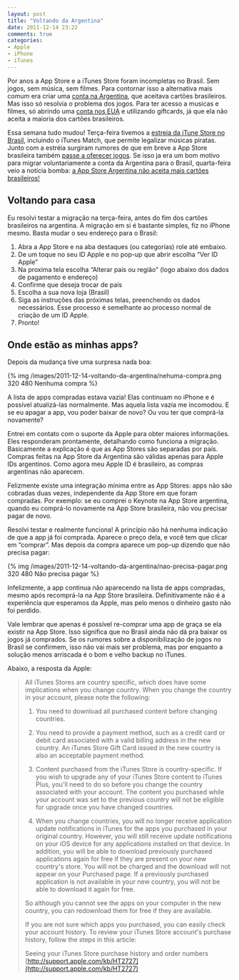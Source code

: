 ```yaml
---
layout: post
title: "Voltando da Argentina"
date: 2011-12-14 23:22
comments: true
categories: 
- Apple
- iPhone
- iTunes
---
```


Por anos a App Store e a iTunes Store foram incompletas no Brasil. Sem jogos, sem música, sem filmes. Para contornar isso a alternativa mais comum era criar uma [conta na Argentina][1], que aceitava cartões brasileiros. Mas isso só resolvia o problema dos jogos. Para ter acesso a musicas e filmes, só abrindo uma [conta nos EUA][2] e utilizando giftcards, já que ela não aceita a maioria dos cartões brasileiros. 

Essa semana tudo mudou! Terça-feira tivemos a [estreia da  iTune Store no Brasil][3], incluindo o iTunes Match, que permite legalizar músicas piratas. Junto com a estréia surgiram rumores de que em breve a App Store brasileira também [passe a oferecer jogos][4].  Se isso ja era um bom motivo para migrar voluntariamente a conta da Argentina para o Brasil, quarta-feira veio a notícia bomba: [a App Store Argentina não aceita mais cartões brasileiros!][5]

[1]: http://blogdoiphone.com/2008/11/dica-app-store-argentina-aceita-cartoes-de-credito-brasileiros/
[2]: http://blogdoiphone.com/2008/08/dica-como-abrir-uma-conta-na-app-store-americana/
[3]: http://macmagazine.com.br/2011/12/13/apple-oficializa-lancamento-da-itunes-store-no-brasil-e-na-america-latina/
[4]: http://macmagazine.com.br/2011/12/13/executivo-da-apple-confirma-que-itunes-store-brasileira-devera-melhorar-ainda-mais-em-2012/
[5]: http://blogdoiphone.com/2011/12/mais-uma-pista-app-store-argentina-nao-aceita-mais-cartoes-de-credito-brasileiros

Voltando para casa
------------------

Eu resolvi testar a migração na terça-feira, antes do fim dos cartões brasileiros na argentina. A migração em si é bastante simples, fiz no iPhone mesmo. Basta mudar o seu endereço para o Brasil:

1.  Abra a App Store e na aba destaques (ou categorias) role até embaixo.
2.  De um toque no seu ID Apple e no pop-up que abrir escolha “Ver ID Apple”
3.  Na proxima tela escolha “Alterar país ou região” (logo abaixo dos dados de pagamento e endereço)
4.  Confirme que deseja trocar de país
5.  Escolha a sua nova loja (Brasil)
6.  Siga as instruções das próximas telas, preenchendo os dados necessários. Esse processo é semelhante ao processo normal de criação de um ID Apple.
7.  Pronto!

Onde estão as minhas apps?
-------------------------

Depois da mudança tive uma surpresa nada boa:

{% img /images/2011-12-14-voltando-da-argentina/nehuma-compra.png 320 480 Nenhuma compra %}

A lista de apps compradas estava vazia! Elas continuam no iPhone e é possível atualizá-las normalmente. Mas aquela lista vazia me incomodou. E se eu apagar a app, vou poder baixar de novo? Ou vou ter que comprá-la novamente?

Entrei em contato com o suporte da Apple para obter maiores informações. Eles responderam prontamente, detalhando como funciona a migração. Basicamente a explicação é que as App Stores são separadas por país. Compras feitas na App Store da Argentina são válidas apenas para Apple IDs argentinos. Como agora meu Apple ID é brasileiro, as compras argentinas não aparecem. 

Felizmente existe uma integração mínima entre as App Stores: apps não são cobradas duas vezes, independente da App Store em que foram compradas. Por exemplo: se eu comprei o Keynote na App Store argentina, quando eu comprá-lo novamente na App Store brasileira, não vou precisar pagar de novo.

Resolvi testar e realmente funciona! A princípio não há nenhuma indicação de que a app já foi comprada. Aparece o preço dela, e você tem que clicar em “comprar”. Mas depois da compra aparece um pop-up dizendo que não precisa pagar:

{% img /images/2011-12-14-voltando-da-argentina/nao-precisa-pagar.png 320 480 Não precisa pagar %}

Infelizmente, a app continua não aparecendo na lista de apps compradas, mesmo após recomprá-la na App Store brasileira. Definitivamente não é a experiência que esperamos da Apple, mas pelo menos o dinheiro gasto não foi perdido.

Vale lembrar que apenas é possível re-comprar uma app de graça se ela existir na App Store. Isso significa que no Brasil ainda não dá pra baixar os jogos já comprados. Se os rumores sobre a disponibilização de jogos no Brasil se confirmem, isso não vai mais ser problema, mas por enquanto a solução menos arriscada é o bom e velho backup no iTunes.

Abaixo, a resposta da Apple:

>All iTunes Stores are country specific, which does have some implications when you change country. When you change the country in your account, please note the following:
>
>1) You need to download all purchased content before changing countries.
>
>2) You need to provide a payment method, such as a credit card or debit card associated with a valid billing address in the new country. An iTunes Store Gift Card issued in the new country is also an acceptable payment method.
>
>3) Content purchased from the iTunes Store is country-specific. If you wish to upgrade any of your iTunes Store content to iTunes Plus, you'll need to do so before you change the country associated with your account. The content you purchased while your account was set to the previous country will not be eligible for upgrade once you have changed countries.
>
>4) When you change countries, you will no longer receive application update notifications in iTunes for the apps you purchased in your original country. However, you will still receive update notifications on your iOS device for any applications installed on that device. In addition, you will be able to download previously purchased applications again for free if they are present on your new country's store. You will not be charged and the download will not appear on your Purchased page. If a previously purchased application is not available in your new country, you will not be able to download it again for free.
>
>So although you cannot see the apps on your computer in the new country, you can redownload them for free if they are available.
>
>If you are not sure which apps you purchased, you can easily check your account history. To review your iTunes Store account's purchase history, follow the steps in this article:
>
>Seeing your iTunes Store purchase history and order numbers
>[http://support.apple.com/kb/HT2727](http://support.apple.com/kb/HT2727)

